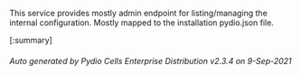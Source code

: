 






This service provides mostly admin endpoint for listing/managing the internal configuration. Mostly mapped to the installation pydio.json file.

[:summary]

###### Auto generated by Pydio Cells Enterprise Distribution v2.3.4 on 9-Sep-2021
